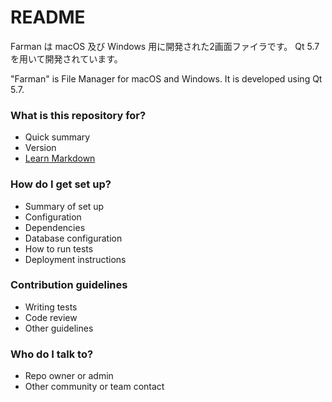 # README #

Farman は macOS 及び Windows 用に開発された2画面ファイラです。
Qt 5.7 を用いて開発されています。

"Farman" is File Manager for macOS and Windows.
It is developed using Qt 5.7.

### What is this repository for? ###

* Quick summary
* Version
* [Learn Markdown](https://bitbucket.org/tutorials/markdowndemo)

### How do I get set up? ###

* Summary of set up
* Configuration
* Dependencies
* Database configuration
* How to run tests
* Deployment instructions

### Contribution guidelines ###

* Writing tests
* Code review
* Other guidelines

### Who do I talk to? ###

* Repo owner or admin
* Other community or team contact